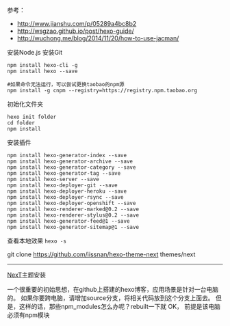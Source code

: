 参考：
* http://www.jianshu.com/p/05289a4bc8b2
* http://wsgzao.github.io/post/hexo-guide/
* http://wuchong.me/blog/2014/11/20/how-to-use-jacman/

安装Node.js
安装Git

```
npm install hexo-cli -g
npm install hexo --save

#如果命令无法运行，可以尝试更换taobao的npm源
npm install -g cnpm --registry=https://registry.npm.taobao.org

```

初始化文件夹
```
hexo init folder
cd folder
npm install
```

安装插件
```
npm install hexo-generator-index --save
npm install hexo-generator-archive --save
npm install hexo-generator-category --save
npm install hexo-generator-tag --save
npm install hexo-server --save
npm install hexo-deployer-git --save
npm install hexo-deployer-heroku --save
npm install hexo-deployer-rsync --save
npm install hexo-deployer-openshift --save
npm install hexo-renderer-marked@0.2 --save
npm install hexo-renderer-stylus@0.2 --save
npm install hexo-generator-feed@1 --save
npm install hexo-generator-sitemap@1 --save
```

查看本地效果
`hexo -s`


git clone https://github.com/iissnan/hexo-theme-next themes/next


****
[NexT](http://theme-next.iissnan.com/five-minutes-setup.html)主题安装


一个很重要的初始思想，在github上搭建的hexo博客，应用场景是针对一台电脑的。
如果你要跨电脑，请增加source分支，将相关代码放到这个分支上面去。
但是，这样的话，那些npm_modules怎么办呢？rebuilt一下就 OK， 前提是该电脑必须有npm模块

